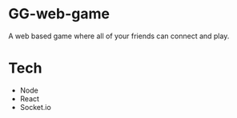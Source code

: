# GG-web-game

A web based game where all of your friends can connect and play. 


# Tech
- Node
- React
- Socket.io